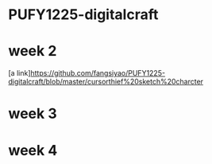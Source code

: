 # PUFY1225-digitalcraft
# week 2
[a link]https://github.com/fangsiyao/PUFY1225-digitalcraft/blob/master/cursorthief%20sketch%20charcter
# week 3
# week 4
